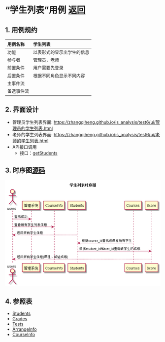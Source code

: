 # “学生列表”用例 [返回](../README.md)
## 1. 用例规约

|用例名称|学生列表|
|:--|:--|
|功能|以表形式的显示出学生的信息|
|参与者|管理员，老师|
|前置条件|用户需要先登录|
|后置条件| 根据不同角色显示不同内容|
|主事件流| |
|备选事件流| |

## 2. 界面设计
- 管理员学生列表界面: https://zhangqiheng.github.io/is_analysis/test6/ui/管理员的学生列表.html
- 老师的学生列表界面: https://zhangqiheng.github.io/is_analysis/test6/ui/老师的学生列表.html
- API接口调用
    - 接口：[getStudents](../接口/getStudents.md)

## 3. 时序图[源码](../时序图/学生列表.puml)
![学生列表时序图](../时序图/学生列表.png)

## 4. 参照表

- [Students](../数据库设计/sql.md/#Students)
- [Grades](../数据库设计/sql.md/#Grades)
- [Tests](../数据库设计/sql.md/#Tests)
- [ArrangeInfo](../数据库设计/sql.md/#ArrangeInfo)
- [CourseInfo](../数据库设计/sql.md/#CourseInfo)
